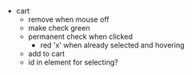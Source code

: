 - cart
  - remove when mouse off
  - make check green
  - permanent check when clicked
    - red 'x' when already selected and hovering
  - add to cart
  - id in element for selecting?
